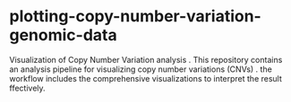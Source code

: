 # plotting-copy-number-variation-genomic-data
Visualization of Copy Number Variation analysis . This repository contains an analysis pipeline for visualizing copy number variations (CNVs) . the workflow includes the comprehensive visualizations to interpret the result ffectively.
